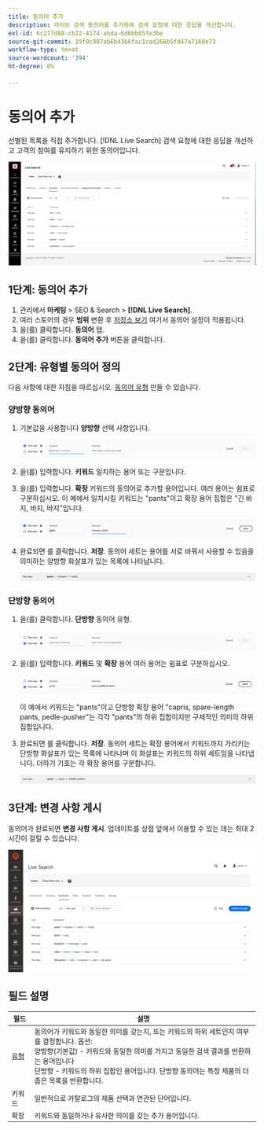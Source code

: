 ```yaml
---
title: 동의어 추가
description: 라이브 검색 동의어를 추가하여 검색 요청에 대한 응답을 개선합니다.
exl-id: 6c277d88-cb22-4174-abda-6d6bb65fe3be
source-git-commit: 19f0c987ab6b43b6fac1cad266b5fd47a7168e73
workflow-type: tm+mt
source-wordcount: '394'
ht-degree: 0%

---
```


# 동의어 추가

선별된 목록을 직접 추가합니다. [!DNL Live Search] 검색 요청에 대한 응답을 개선하고 고객의 참여를 유지하기 위한 동의어입니다.

![[!DNL Live Search] 동의어](assets/synonym-workspace.png)

## 1단계: 동의어 추가

1. 관리에서 **마케팅** > SEO &amp; Search > **[!DNL Live Search]**.
1. 여러 스토어의 경우 **범위** 변환 후 [저장소 보기](https://docs.magento.com/user-guide/configuration/scope.html) 여기서 동의어 설정이 적용됩니다.
1. 을(를) 클릭합니다. **동의어** 탭.
1. 을(를) 클릭합니다. **동의어 추가** 버튼을 클릭합니다.

## 2단계: 유형별 동의어 정의

다음 사항에 대한 지침을 따르십시오. [동의어 유형](synonyms-type.md) 만들 수 있습니다.

### 양방향 동의어

1. 기본값을 사용합니다 **양방향** 선택 사항입니다.

   ![양방향 동의어 추가](assets/synonym-add-two-way.png)


1. 을(를) 입력합니다. **키워드** 일치하는 용어 또는 구문입니다.
1. 을(를) 입력합니다. **확장** 키워드의 동의어로 추가할 용어입니다. 여러 용어는 쉼표로 구분하십시오.
이 예에서 일치시킬 키워드는 &quot;pants&quot;이고 확장 용어 집합은 &quot;긴 바지, 바지, 바지&quot;입니다.

   ![양방향 동의어 예](assets/synonym-add-two-way-example.png)

1. 완료되면 를 클릭합니다. **저장**.
동의어 세트는 용어를 서로 바꿔서 사용할 수 있음을 의미하는 양방향 화살표가 있는 목록에 나타납니다.

   ![양방향 동의어](assets/synonym-two-way.png)

### 단방향 동의어

1. 을(를) 클릭합니다. **단방향** 동의어 유형.

   ![단방향 동의어 추가](assets/synonym-add-one-way.png)

1. 을(를) 입력합니다. **키워드** 및 **확장** 용어 여러 용어는 쉼표로 구분하십시오.

   ![단방향 동의어 예](assets/synonym-add-one-way-example.png)

   이 예에서 키워드는 &quot;pants&quot;이고 단방향 확장 용어 &quot;capris, spare-length pants, pedle-pusher&quot;는 각각 &quot;pants&quot;의 하위 집합이지만 구체적인 의미의 하위 집합입니다.

1. 완료되면 를 클릭합니다. **저장**.
동의어 세트는 확장 용어에서 키워드까지 가리키는 단방향 화살표가 있는 목록에 나타나며 이 화살표는 키워드의 하위 세트임을 나타냅니다. 더하기 기호는 각 확장 용어를 구분합니다.

   ![단방향 동의어](assets/synonym-one-way.png)

## 3단계: 변경 사항 게시

동의어가 완료되면 **변경 사항 게시**.
업데이트를 상점 앞에서 이용할 수 있는 데는 최대 2시간이 걸릴 수 있습니다.

![변경 사항 게시](assets/synonym-publish.png)

## 필드 설명

| 필드 | 설명 |
|--- |--- |
| [유형](synonyms.md) | 동의어가 키워드와 동일한 의미를 갖는지, 또는 키워드의 하위 세트인지 여부를 결정합니다. 옵션:<br />양방향(기본값) - 키워드와 동일한 의미를 가지고 동일한 검색 결과를 반환하는 용어입니다<br />단방향 - 키워드의 하위 집합인 용어입니다. 단방향 동의어는 특정 제품의 더 좁은 목록을 반환합니다. |
| 키워드 | 일반적으로 카탈로그의 제품 선택과 연관된 단어입니다. |
| 확장 | 키워드와 동일하거나 유사한 의미를 갖는 추가 용어입니다. |
